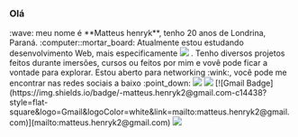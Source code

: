 <h3>Olá</h3> :wave: meu nome é **Matteus henryk**, tenho 20 anos de Londrina, Paraná.
:computer::mortar_board: Atualmente estou estudando desenvolvimento Web, mais especificamente <img src = "https://img.shields.io/badge/javascript-%23F7DF1E.svg?&style=flat-square&logo=javascript&logoColor=black" /> .
Tenho diversos projetos feitos durante imersões, cursos ou feitos por mim e vovê pode ficar a vontade para explorar.
Estou aberto para networking :wink:, você pode me encontrar nas redes sociais a baixo :point_down:
<a href="https://www.linkedin.com/in/matteus-henryk-086451196/"><img src="https://img.shields.io/badge/linkedin-%230077B5.svg?&style=for-the-badge&logo=linkedin&logoColor=white" /></a>
<a href="https://www.instagram.com/matteusfrancischini/?hl=pt-br"><img src="https://img.shields.io/badge/instagram-%23E4405F.svg?&style=for-the-badge&logo=instagram&logoColor=white" /></a>
[![Gmail Badge](https://img.shields.io/badge/-matteus.henryk2@gmail.com-c14438?style=flat-square&logo=Gmail&logoColor=white&link=mailto:matteus.henryk2@gmail.com)](mailto:matteus.henryk2@gmail.com)
<a href="https://api.whatsapp.com/send?phone=5543988364276&text=Ol%C3%A1%2C%20tudo%20bem%3F%20Logo%20mais%20responderei%20sua%20mensagem%2C%20se%20quiser%20pode%20j%C3%A1%20deixar%20aqui%20sua%20mensagem.%20Obrigado!"><img src = "https://img.shields.io/badge/WHATSAPP-%2325D366.svg?&style=for-the-badge&logo=whatsapp&logoColor=white" /></a>
